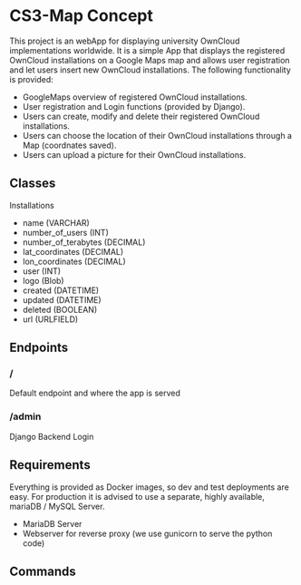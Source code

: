 # CS3-Map Concept

This project is an webApp for displaying university OwnCloud implementations worldwide. It is a simple App that displays the registered OwnCloud installations on a Google Maps map and allows user registration and let users insert new OwnCloud installations. The following functionality is provided:

- GoogleMaps overview of registered OwnCloud installations.
- User registration and Login functions (provided by Django).
- Users can create, modify and delete their registered OwnCloud installations.
- Users can choose the location of their OwnCloud installations through a Map (coordnates saved).
- Users can upload a picture for their OwnCloud installations.

## Classes

Installations

- name (VARCHAR)
- number_of_users (INT)
- number_of_terabytes (DECIMAL)
- lat_coordinates (DECIMAL)
- lon_coordinates (DECIMAL)
- user (INT)
- logo (Blob)
- created (DATETIME)
- updated (DATETIME)
- deleted (BOOLEAN)
- url (URLFIELD)

## Endpoints

### /

Default endpoint and where the app is served

### /admin

Django Backend Login

## Requirements

Everything is provided as Docker images, so dev and test deployments are easy. For production it is advised to use a separate, highly available, mariaDB / MySQL Server.

- MariaDB Server
- Webserver for reverse proxy (we use gunicorn to serve the python code)

## Commands

